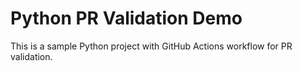 # Python PR Validation Demo

This is a sample Python project with GitHub Actions workflow for PR validation.
